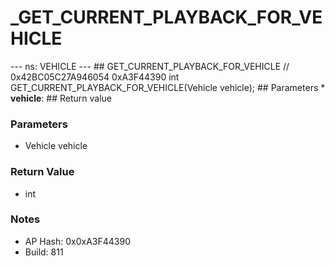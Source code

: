 # _GET_CURRENT_PLAYBACK_FOR_VEHICLE

--- ns: VEHICLE --- ## GET_CURRENT_PLAYBACK_FOR_VEHICLE  // 0x42BC05C27A946054 0xA3F44390 int GET_CURRENT_PLAYBACK_FOR_VEHICLE(Vehicle vehicle);   ## Parameters * **vehicle**:  ## Return value

### Parameters
* Vehicle vehicle

### Return Value
* int

### Notes
* AP Hash: 0x0xA3F44390
* Build: 811

